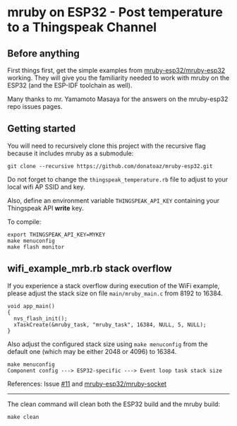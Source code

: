 # mruby on ESP32 - Post temperature to a Thingspeak Channel

## Before anything

First things first, get the simple examples from
[mruby-esp32/mruby-esp32](https://github) working. They will give you the
familiarity needed to work with mruby on the ESP32 (and the ESP-IDF toolchain
as well).

Many thanks to mr. Yamamoto Masaya for the answers on the mruby-esp32 repo
issues pages.

## Getting started

You will need to recursively clone this project with the recursive flag
because it includes mruby as a submodule:

```
git clone --recursive https://github.com/donatoaz/mruby-esp32.git
```

Do not forget to change the `thingspeak_temperature.rb` file to adjust to your
local wifi AP SSID and key.

Also, define an environment variable `THINGSPEAK_API_KEY` containing your
Thingspeak API **write** key.

To compile:

```
export THINGSPEAK_API_KEY=MYKEY
make menuconfig
make flash monitor
```

## wifi\_example\_mrb.rb stack overflow

If you experience a stack overflow during execution of the WiFi example, please
adjust the stack size on file `main/mruby_main.c` from 8192 to 16384.

```
void app_main()
{
  nvs_flash_init();
  xTaskCreate(&mruby_task, "mruby_task", 16384, NULL, 5, NULL);
}

```

Also adjust the configured stack size using `make menuconfig` from the default
one (which may be either 2048 or 4096) to 16384.

```
make menuconfig
Component config ---> ESP32-specific ---> Event loop task stack size
```

References: Issue [#11](https://github.com/mruby-esp32/mruby-esp32/issues/11)
and
[mruby-esp32\/mruby-socket](https://github.com/donatoaz/mruby-socket)

---

The clean command will clean both the ESP32 build and the mruby build:

```
make clean
```

